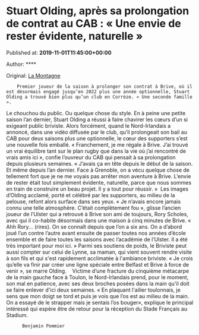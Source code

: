 
# Stuart Olding, après sa prolongation de contrat au CAB : « Une envie de rester évidente, naturelle »

Published at: **2019-11-01T11:45:00+00:00**

Author: ****

Original: [La Montagne](https://www.lamontagne.fr/brive-la-gaillarde-19100/sports/stuart-olding-apres-sa-prolongation-de-contrat-au-cab-une-envie-de-rester-evidente-naturelle_13673860/)


        Premier joueur de la saison à prolonger son contrat à Brive, où il est désormais engagé jusqu’en 2022 plus une année optionnelle, Stuart Olding a trouvé bien plus qu’un club en Corrèze. « Une seconde famille ».
      
Le chouchou du public. Ou quelque chose du style. En à peine une petite saison l’an dernier, Stuart Olding a réussi à faire chavirer les cœurs d’un si exigeant public briviste.
Alors forcément, quand le Nord-Irlandais a annoncé, dans une vidéo diffusée par le club, qu’il prolongeait son bail au CAB pour deux saisons plus une optionnelle, le cœur des supporters s’est une nouvelle fois emballé.
« Franchement, je me régale à Brive. J’ai trouvé un vrai équilibre tant sur le plan rugby que dans la vie où j’ai rencontré de vrais amis ici », confie l’ouvreur du CAB qui pensait à sa prolongation depuis plusieurs semaines.
« J’avais ça en tête depuis le début de la saison. Et même depuis l’an dernier. Face à Grenoble, on a vécu quelque chose de tellement fort que je ne me voyais pas arrêter mon aventure à Brive. L’envie de rester était tout simplement évidente, naturelle, parce que nous sommes en train de construire un beau projet. Il y a tout pour réussir. » 
Les images d’Olding acclamé, porté et célébré par les supporters, au milieu de la pelouse, refont alors surface dans ses yeux. « Je n’avais encore jamais connu une telle atmosphère. C’était complètement fou », glisse l’ancien joueur de l’Ulster qui a retrouvé à Brive son ami de toujours, Rory Scholes, avec qui il co-habite désormais dans une maison à cinq minutes de Brive.
« Ahh Rory... (rires). On se connaît depuis que l’on a six ans. On a d’abord joué l’un contre l’autre avant ensuite de passer toutes nos années d’école ensemble et de faire toutes les saisons avec l’académie de l’Ulster. Il a été très important pour moi ici. »
Parmi ses soutiens de poids, le Briviste peut aussi compter sur celui de Lynne, sa maman, qui vient souvent rendre visite à son fils et qui s'est rapidement acclimatée à l'ambiance briviste. « Je crois qu’elle va finir par créer une ligne spéciale entre Belfast et Brive à force de venir », se marre Olding. 
 
Victime d’une fracture du cinquième métacarpe de la main gauche face à Toulon, le Nord-Irlandais prend, pour le moment, son mal en patience, avec ses deux broches posées dans la main qu'il doit se faire enlever d'ici deux semaines.
« En plaquant l'ailier toulonnais, je sens que mon doigt se tord et puis je vois que l’os est au milieu de la main. On a essayé de le strapper mais je sentais l’os bouger», explique le principal intéressé qui espère être de retour pour la réception du Stade Français au Stadium.

        
          Benjamin Pommier
        
      
